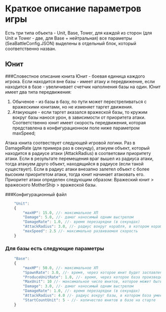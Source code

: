 # Краткое описание параметров игры
Есть три типа объекта - Unit, Base, Tower, для каждой из сторон (для Unit и Tower - две, для Base + нейтральная) все параметры (SeaBattleConfig.JSON)
выделены в отдельный блок, который соответственно назван.
## Юнит

###Словестное описание юнита
Юнит - боевая единица каждого игрока. Если находится вне базы - имеет атаку и передвижение, если находится в базе - увеличивает счетчик наполнения базы на один.
Юнит имеет два типа передвижения:
1. Обыченое - из базы в базу, по пути может перестреливаться с вражескими юнитами, но не изменяет таргет движения.
2. Атакующее - если таргет аказался вражеской базы, то кружим вокруг базы нанося урон, в зависимости от приоритета атаки.
Соответственно юнит имеет скорость передвижения, которая представлена в конфигурационном поле ниже параметром maxSpeed;

Атака юнита соотвествует следующей игровой логики. Раз в DamageRate (для примера раз в секунду), атакуем объект, который находится в радиусе атаки (AttackRadius) в соответсвии приоритету атаки. Если в результате перемещения враг вышел из радиуса атаки, тогда атакуем друго объект, находящийся в радиусе (если такой существует). Если в радиус атаки внезапно залетел объект с более высоким приоритетом атаки, тогда юнит начинает атаковать его. Приоритет атаки определен следующим образом:
Вражеский юнит > вражеского MotherShip > вражеской базы.

###Конфигурационный файл 
```javascript
    "Unit":
    {
        "maxHP": 15.0, //- максимальное ХП
        "Damage": 5.0, //- дамаг наносимый одним выстрелом
        "DamageRate": 1.0, //- время перезарядки (в секундах)
        "AttackRadius": 3.0, //- радиус вокруг корабля, в котором корабль умеет атаковать
        "maxSpeed": 2.5 //- максимально развиваемая скорость
    }
```
### Для базы есть следующие параметры
```javascript
    "Base": 
    {
        "maxHP": 50.0, //- максимальное ХП
        "SpawnRate": 3.0, //- время, через которое юнит будет заспавлен у базы (только осле того, как пользователь отправил корабли в другую базу
        "ProduceUnitRate": 1.0, //- время, через которое база произведет юнита
        "MaxUnit": 10 //- максимальное число юнитов, которое может быть в базе (заходить может сколько угодно, но производиться не больше)
        "Damage": 3.0, //- дамаг наносимый одним выстрелом
        "DamageRate": 1.0, //- время перезарядки (в секундах)
        "AttackRadius": 4.0 //- радиус вокруг базы, в котором база умеет атаковать
        "StartCountUnit": 5 - //- количество юнитов в базе на старте
    }
```
